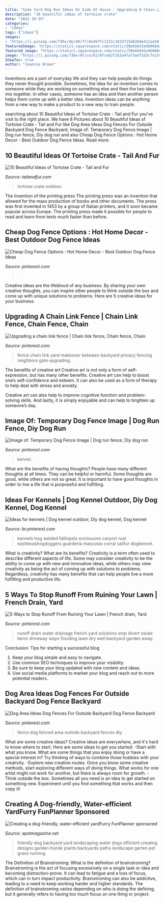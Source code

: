 ```yaml
---
title: "Side Yard Dog Run Ideas On Side Of House : Upgrading A Chain Link Fence"
description: "10 beautiful ideas of tortoise crate"
date: "2022-10-19"
categories:
- "ideas"
tags: ["ideas"]
images:
- "https://i.pinimg.com/736x/de/d9/7f/ded97fc1331c3433715d8268e412ae58.jpg"
featuredImage: "https://static1.squarespace.com/static/50eb5641e4b0684ae74d6dc0/50f876d0e4b0f4679657834f/50f87708e4b0f46796579452/1365133782527/Dog+friendly+yard+2.jpg"
featured_image: "https://static1.squarespace.com/static/50eb5641e4b0684ae74d6dc0/50f876d0e4b0f4679657834f/50f87708e4b0f46796579452/1365133782527/Dog+friendly+yard+2.jpg"
image: "https://i.pinimg.com/736x/0f/ce/62/0fce62f2b3a47a73adf2d3c7e1fdbbc4.jpg"
ShowToc: true
author: "Joannie Brown"
---
```



Inventions are a part of everyday life and they can help people do things they never thought possible. Sometimes, the idea for an invention comes to someone while they are working on something else and then the two ideas mix together. In other cases, someone has an idea and then another person helps them come up with a better idea. Invention ideas can be anything from a new way to make a product to a new way to train people.

	

		
searching about 10 Beautiful Ideas of Tortoise Crate - Tail and Fur you've visit to the right place. We have 8 Pictures about 10 Beautiful Ideas of Tortoise Crate - Tail and Fur like Dog Area Ideas Dog Fences For Outside Backyard Dog Fence Backyard, Image of: Temporary Dog Fence Image | Dog run fence, Diy dog run and also Cheap Dog Fence Options : Hot Home Decor - Best Outdoor Dog Fence Ideas. Read more:
		
    
## 10 Beautiful Ideas Of Tortoise Crate - Tail And Fur

<img loading=lazy src="http://tailandfur.com/wp-content/uploads/2016/08/10-Beautiful-Ideas-of-Tortoise-Crate-2.jpg" onerror="this.onerror=null;this.src='https://tse3.mm.bing.net/th?id=OIP.HaZYCETuulPnP6oNyR7kQgHaJ4&amp;pid=15.1';" alt="10 Beautiful Ideas of Tortoise Crate - Tail and Fur">

_Source: tailandfur.com_

>tortoise crate outdoor. 

	

The Invention of the printing press
The printing press was an invention that allowed for the mass production of books and other documents. The press was first invented in 1453 by a group of Italian printers, and it soon became popular across Europe. The printing press made it possible for people to read and learn from texts much faster than before.

    
## Cheap Dog Fence Options : Hot Home Decor - Best Outdoor Dog Fence Ideas

<img loading=lazy src="https://i.pinimg.com/736x/d8/0f/10/d80f10602bd243ba1704e727fa2f8732--cor-ten-modern-fence.jpg" onerror="this.onerror=null;this.src='https://tse3.mm.bing.net/th?id=OIP.k-QmhhciqZN3M_r8OirbuQHaE8&amp;pid=15.1';" alt="Cheap Dog Fence Options : Hot Home Decor - Best Outdoor Dog Fence Ideas">

_Source: pinterest.com_

>. 

	

Creative ideas are the lifeblood of any business. By sharing your own creative thoughts, you can inspire other people to think outside the box and come up with unique solutions to problems. Here are 5 creative ideas for your business: 

    
## Upgrading A Chain Link Fence | Chain Link Fence, Chain Fence, Chain

<img loading=lazy src="https://i.pinimg.com/736x/2a/7c/78/2a7c7803d650f8fbf93d24a98fdeb175.jpg" onerror="this.onerror=null;this.src='https://tse4.mm.bing.net/th?id=OIP.U44Xg7LeV_tVunmqY0BzogHaJ3&amp;pid=15.1';" alt="Upgrading a chain link fence | Chain link fence, Chain fence, Chain">

_Source: pinterest.com_

>fence chain link yard makeover between backyard privacy fencing neighbors gate upgrading. 

	

The benefits of creative art
Creative art is not only a form of self-expression, but has many other benefits.
Creative art can help to boost one’s self-confidence and esteem. It can also be used as a form of therapy to help deal with stress and anxiety.

Creative art can also help to improve cognitive function and problem-solving skills. And lastly, it is simply enjoyable and can help to brighten up someone’s day.

    
## Image Of: Temporary Dog Fence Image | Dog Run Fence, Diy Dog Run

<img loading=lazy src="https://i.pinimg.com/736x/de/d9/7f/ded97fc1331c3433715d8268e412ae58.jpg" onerror="this.onerror=null;this.src='https://tse4.mm.bing.net/th?id=OIP.2aBfivzh2GEUaRfFXmJRZQHaFj&amp;pid=15.1';" alt="Image of: Temporary Dog Fence Image | Dog run fence, Diy dog run">

_Source: pinterest.com_

>kennel. 

	

What are the benefits of having thoughts?
People have many different thoughts at all times. They can be helpful or harmful. Some thoughts are good, while others are not so great. It is important to have good thoughts in order to live a life that is purposeful and fulfilling.

    
## Ideas For Kennels | Dog Kennel Outdoor, Diy Dog Kennel, Dog Kennel

<img loading=lazy src="https://i.pinimg.com/736x/4d/5f/07/4d5f0792ee2dc2134587faa6752b78c2.jpg" onerror="this.onerror=null;this.src='https://tse3.mm.bing.net/th?id=OIP.nckUhxRrUtTJU_GQFR4waQHaE8&amp;pid=15.1';" alt="Ideas for kennels | Dog kennel outdoor, Diy dog kennel, Dog kennel">

_Source: br.pinterest.com_

>kennels hog welded fallinpets enclosures carport rust easttexashogdoggers guarderia mascotas corral salifur dogkennel. 

	

What is creativity? What are its benefits?
Creativity is a term often used to describe different aspects of life. Some may consider creativity to be the ability to come up with new and innovative ideas, while others may view creativity as being the act of coming up with solutions to problems. Regardless, creativity has many benefits that can help people live a more fulfilling and productive life.

    
## 5 Ways To Stop Runoff From Ruining Your Lawn | French Drain, Yard

<img loading=lazy src="https://i.pinimg.com/736x/ae/fd/be/aefdbe9e556db831cd4b49bd1f4fed27--yard-drainage-drainage-ideas.jpg" onerror="this.onerror=null;this.src='https://tse3.mm.bing.net/th?id=OIP.oh8UDXw-aIagfrvRJSJuRwHaEV&amp;pid=15.1';" alt="5 Ways to Stop Runoff From Ruining Your Lawn | French drain, Yard">

_Source: pinterest.com_

>runoff drain water drainage french yard solutions stop divert swale berm driveway ways flooding lawn dry well backyard garden away. 

	

Conclusion: Tips for starting a successful blog
1. Keep your blog simple and easy to navigate.
2. Use common SEO techniques to improve your visibility.
3. Be sure to keep your blog updated with new content and ideas.
4. Use social media platforms to market your blog and reach out to more potential readers.

    
## Dog Area Ideas Dog Fences For Outside Backyard Dog Fence Backyard

<img loading=lazy src="https://i.pinimg.com/736x/0f/ce/62/0fce62f2b3a47a73adf2d3c7e1fdbbc4.jpg" onerror="this.onerror=null;this.src='https://tse1.mm.bing.net/th?id=OIP.6bY7hudpf0DB3znHhfILsAHaEc&amp;pid=15.1';" alt="Dog Area Ideas Dog Fences For Outside Backyard Dog Fence Backyard">

_Source: pinterest.com_

>fence dog fenced area outside backyard fences diy. 

	

What are some creative ideas?
Creative ideas are everywhere, and it's hard to know where to start. Here are some ideas to get you started: 
-Start with what you know. What are some things that you enjoy doing or have a special interest in? Try thinking of ways to combine those hobbies with your creativity. 
-Explore new creative routes. Once you know some creative methods, start exploring different ways of doing things. What works for one artist might not work for another, but there is always room for growth. 
-Think outside the box. Sometimes all you need is an idea to get started on something new. Experiment until you find something that works and then copy it!

    
## Creating A Dog-friendly, Water-efficient YardFurry FunPlanner Sponsored

<img loading=lazy src="https://static1.squarespace.com/static/50eb5641e4b0684ae74d6dc0/50f876d0e4b0f4679657834f/50f87708e4b0f46796579452/1365133782527/Dog+friendly+yard+2.jpg" onerror="this.onerror=null;this.src='https://tse3.mm.bing.net/th?id=OIP.eUB2qtsMcQg5j1Up9tkT3AHaE7&amp;pid=15.1';" alt="Creating a dog-friendly, water-efficient yardFurry FunPlanner sponsored">

_Source: spotmagazine.net_

>friendly dog backyard yard landscaping water dogs efficient creating designs garden hunde plants backyards paths landscape garten pet grass running. 

	

The Definition of Brainstroming: What is the definition of brainstroming?
Brainstroming is the act of focusing excessively on a single task or idea and becoming distraction-prone. It can lead to fatigue and a loss of focus, which can in turn impact productivity. Brainstroming can also be addictive, leading to a need to keep working harder and higher standards. The definition of brainstroming varies depending on who is doing the defining, but it generally refers to having too much focus on one thing or project.

